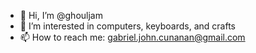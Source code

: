 - 👋 Hi, I’m @ghouljam
- 👀 I’m interested in computers, keyboards, and crafts
- 📫 How to reach me: gabriel.john.cunanan@gmail.com

<!---
ghouljam/ghouljam is a ✨ special ✨ repository because its `README.md` (this file) appears on your GitHub profile.
You can click the Preview link to take a look at your changes.
--->
